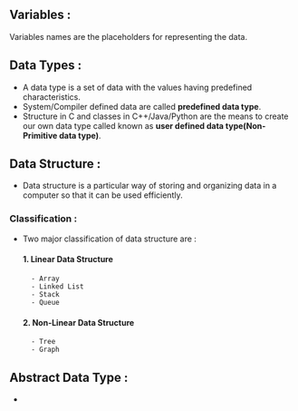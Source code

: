 ## Variables :
Variables names are the placeholders for representing the data.

## Data Types :
* A data type is a set of data with the values having predefined characteristics.
* System/Compiler defined data are called **predefined data type**.
* Structure in C and classes in C++/Java/Python are the means to create our own data type called known as **user defined data type(Non-Primitive data type)**.

## Data Structure :
* Data structure is a particular way of storing and organizing data in a computer so that it can be used efficiently.

### Classification :
* Two major classification of data structure are :
    #### 1. Linear Data Structure
        - Array
        - Linked List 
        - Stack
        - Queue
    #### 2. Non-Linear Data Structure
        - Tree
        - Graph

## Abstract Data Type :
* 